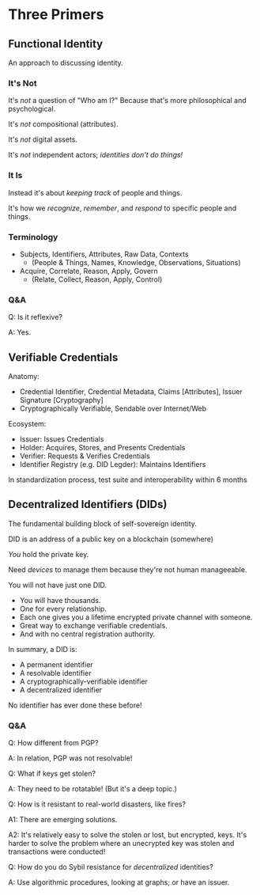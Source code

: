 # Three Primers

## Functional Identity

An approach to discussing identity.

### It's Not

It's _not_ a question of "Who am I?" Because that's more philosophical
and psychological.

It's _not_ compositional (attributes).

It's _not_ digital assets.

It's _not_ independent actors; _identities don't do things!_

### It Is

Instead it's about _keeping track_ of people and things.

It's how we _recognize_, _remember_, and _respond_ to specific people and things.

### Terminology

   * Subjects, Identifiers, Attributes, Raw Data, Contexts
      * (People & Things, Names, Knowledge, Observations, Situations)
   * Acquire, Correlate, Reason, Apply, Govern
      * (Relate, Collect, Reason, Apply, Control)

### Q&A

Q: Is it reflexive?

A: Yes.

## Verifiable Credentials

Anatomy:
   * Credential Identifier, Credential Metadata, Claims [Attributes], Issuer Signature [Cryptography]
   * Cryptographically Verifiable, Sendable over Internet/Web

Ecosystem:
   * Issuer: Issues Credentials
   * Holder: Acquires, Stores, and Presents Credentials
   * Verifier: Requests & Verifies Credentials
   * Identifier Registry (e.g. DID Legder): Maintains Identifiers

In standardization process, test suite and interoperability within 6 months

## Decentralized Identifiers (DIDs)

The fundamental building block of self-sovereign identity.

DID is an address of a public key on a blockchain (somewhere)

_You_ hold the private key. 

Need _devices_ to manage them because they're not human manageeable.

You will not have just one DID.
   * You will have thousands.
   * One for every relationship.
   * Each one gives you a lifetime encrypted private channel with someone.
   * Great way to exchange verifiable credentials.
   * And with no central registration authority.

In summary, a DID is:
   * A permanent identifier
   * A resolvable identifier
   * A cryptographically-verifiable identifier
   * A decentralized identifier

No identifier has ever done these before!

### Q&A

Q: How different from PGP?

A: In relation, PGP was not resolvable!

Q: What if keys get stolen?

A: They need to be rotatable! (But it's a deep topic.)

Q: How is it resistant to real-world disasters, like fires?

A1: There are emerging solutions.

A2: It's relatively easy to solve the stolen or lost, but encrypted,
keys. It's harder to solve the problem where an unecrypted key was
stolen and transactions were conducted!

Q: How do you do Sybil resistance for _decentralized_ identities?

A: Use algorithmic procedures, looking at graphs; or have an issuer.



